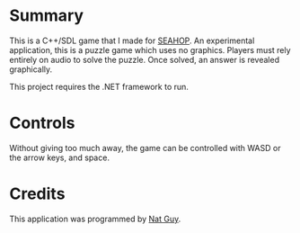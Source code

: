 # Summary

This is a C++/SDL game that I made for [SEAHOP](http://www.seahop.net). An experimental application, this is a puzzle game which uses no graphics. Players must rely entirely on audio to solve the puzzle. Once solved, an answer is revealed graphically.

This project requires the .NET framework to run. 

# Controls

Without giving too much away, the game can be controlled with WASD or the arrow keys, and space.

# Credits

This application was programmed by [Nat Guy](http://www.natguy.net).